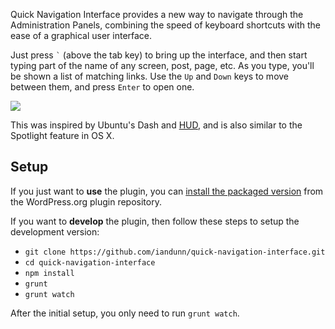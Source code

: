 Quick Navigation Interface provides a new way to navigate through the Administration Panels, combining the speed of keyboard shortcuts with the ease of a graphical user interface.

Just press ``` ` ``` (above the tab key) to bring up the interface, and then start typing part of the name of any screen, post, page, etc. As you type, you'll be shown a list of matching links. Use the `Up` and `Down` keys to move between them, and press `Enter` to open one.

<a href="http://www.youtube.com/watch?v=60iVn94hEIE"><img src="https://ps.w.org/quick-navigation-interface/assets/screenshot-2.png?rev=1166854" /></a>

This was inspired by Ubuntu's Dash and [HUD](http://www.markshuttleworth.com/archives/939), and is also similar to the Spotlight feature in OS X.

## Setup

If you just want to **use** the plugin, you can [install the packaged version](https://wordpress.org/plugins/quick-navigation-interface/) from the WordPress.org plugin repository.

If you want to **develop** the plugin, then follow these steps to setup the development version:

* `git clone https://github.com/iandunn/quick-navigation-interface.git`
* `cd quick-navigation-interface`
* `npm install`
* `grunt`
* `grunt watch`

After the initial setup, you only need to run `grunt watch`.
